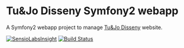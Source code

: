 Tu&Jo Disseny Symfony2 webapp
=============================

A Symfony2 webapp project to manage [Tu&Jo Disseny](http://www.tujodisseny.cat) website.

[![SensioLabsInsight](https://insight.sensiolabs.com/projects/a8eb3266-1594-49b2-832a-6aff88611d81/small.png)](https://insight.sensiolabs.com/projects/a8eb3266-1594-49b2-832a-6aff88611d81)
[![Build Status](https://travis-ci.org/Flexible-User-Experience/Tu-i-Jo-Disseny.svg?branch=master)](https://travis-ci.org/Flexible-User-Experience/Tu-i-Jo-Disseny)
